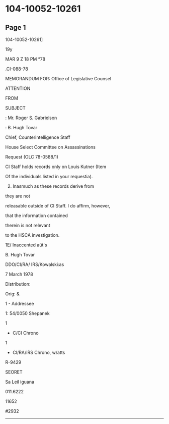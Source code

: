 # 104-10052-10261

## Page 1

104-10052-10261]

19y

MAR 9 Z 18 PM °78

.CI-088-78

MEMORANDUM FOR: Office of Legislative Counsel

ATTENTION

FROM

SUBJECT

: Mr. Roger S. Gabrielson

: B. Hugh Tovar

Chief, Counterintelligence Staff

House Select Committee on Assassinations

Request (OLC 78-0588/1)

CI Staff holds records only on Louis Kutner (Item

Of the individuals listed in your requestia).

2. Inasmuch as these records derive from

they are not

releasable outside of CI Staff. I do affirm, however,

that the information contained

therein is not relevant

to the HSCA investigation.

1E/ Inaccented aüt's

B. Hugh Tovar

DDO/CI/RA/ IRS/Kowalski:as

7 March 1978

Distribution:

Orig: &

1 - Addressee

1: 54/0050 Shepanek

1

- C/CI Chrono

1

- CI/RA/IRS Chrono, w/atts

R-9429

SEORET

Sa Leil iguana

011.6222

11652

#2932

---

